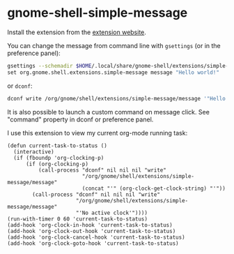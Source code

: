 # gnome-shell-simple-message

Install the extension from the [extension website](https://extensions.gnome.org/extension/5018/simple-message/).

You can change the message from command line with `gsettings` (or in the preference panel):

```sh
gsettings --schemadir $HOME/.local/share/gnome-shell/extensions/simple-message@freddez/schemas \
set org.gnome.shell.extensions.simple-message message "Hello world!"
```

or `dconf`:

```sh
dconf write /org/gnome/shell/extensions/simple-message/message '"Hello world!"'
```

It is also possible to launch a custom command on message click. See "command" property in dconf or preference panel.


I use this extension to view my current org-mode running task:

```emacs-lisp
(defun current-task-to-status ()
  (interactive)
  (if (fboundp 'org-clocking-p)
      (if (org-clocking-p)
          (call-process "dconf" nil nil nil "write"
                        "/org/gnome/shell/extensions/simple-message/message"
                        (concat "'" (org-clock-get-clock-string) "'"))
        (call-process "dconf" nil nil nil "write"
                      "/org/gnome/shell/extensions/simple-message/message"
                      "'No active clock'"))))
(run-with-timer 0 60 'current-task-to-status)
(add-hook 'org-clock-in-hook 'current-task-to-status)
(add-hook 'org-clock-out-hook 'current-task-to-status)
(add-hook 'org-clock-cancel-hook 'current-task-to-status)
(add-hook 'org-clock-goto-hook 'current-task-to-status)
```
